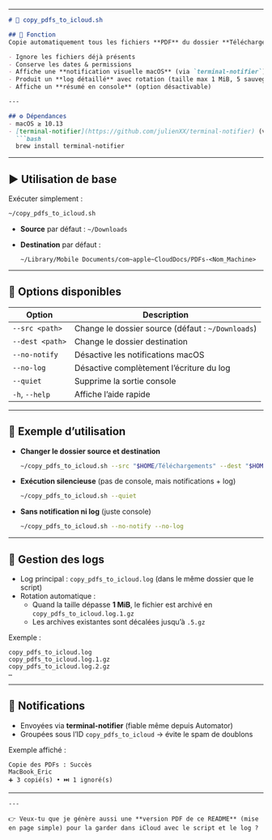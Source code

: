 ------

~~~markdown
# 📘 copy_pdfs_to_icloud.sh

## 🎯 Fonction
Copie automatiquement tous les fichiers **PDF** du dossier **Téléchargements** (`~/Downloads`) vers **iCloud Drive**, dans un sous-dossier nommé `PDFs-<Nom_Machine>`.

- Ignore les fichiers déjà présents  
- Conserve les dates & permissions  
- Affiche une **notification visuelle macOS** (via `terminal-notifier`)  
- Produit un **log détaillé** avec rotation (taille max 1 MiB, 5 sauvegardes compressées `.gz`)  
- Affiche un **résumé en console** (option désactivable)  

---

## ⚙️ Dépendances
- macOS ≥ 10.13  
- [terminal-notifier](https://github.com/julienXX/terminal-notifier) (via Homebrew) :  
  ```bash
  brew install terminal-notifier
~~~

------

## ▶️ Utilisation de base

Exécuter simplement :

```bash
~/copy_pdfs_to_icloud.sh
```

- **Source** par défaut : `~/Downloads`

- **Destination** par défaut :

  ```
  ~/Library/Mobile Documents/com~apple~CloudDocs/PDFs-<Nom_Machine>
  ```

------

## 📝 Options disponibles

| Option          | Description                                       |
| --------------- | ------------------------------------------------- |
| `--src <path>`  | Change le dossier source (défaut : `~/Downloads`) |
| `--dest <path>` | Change le dossier destination                     |
| `--no-notify`   | Désactive les notifications macOS                 |
| `--no-log`      | Désactive complètement l’écriture du log          |
| `--quiet`       | Supprime la sortie console                        |
| `-h`, `--help`  | Affiche l’aide rapide                             |

------

## 📂 Exemple d’utilisation

- **Changer le dossier source et destination**

  ```bash
  ~/copy_pdfs_to_icloud.sh --src "$HOME/Téléchargements" --dest "$HOME/Library/Mobile Documents/com~apple~CloudDocs/MesPDFs"
  ```

- **Exécution silencieuse** (pas de console, mais notifications + log)

  ```bash
  ~/copy_pdfs_to_icloud.sh --quiet
  ```

- **Sans notification ni log** (juste console)

  ```bash
  ~/copy_pdfs_to_icloud.sh --no-notify --no-log
  ```

------

## 📜 Gestion des logs

- Log principal : `copy_pdfs_to_icloud.log` (dans le même dossier que le script)
- Rotation automatique :
  - Quand la taille dépasse **1 MiB**, le fichier est archivé en `copy_pdfs_to_icloud.log.1.gz`
  - Les archives existantes sont décalées jusqu’à `.5.gz`

Exemple :

```
copy_pdfs_to_icloud.log
copy_pdfs_to_icloud.log.1.gz
copy_pdfs_to_icloud.log.2.gz
…
```

------

## 🔔 Notifications

- Envoyées via **terminal-notifier** (fiable même depuis Automator)
- Groupées sous l’ID `copy_pdfs_to_icloud` → évite le spam de doublons

Exemple affiché :

```
Copie des PDFs : Succès
MacBook_Eric
➕ 3 copié(s) • ⏭️ 1 ignoré(s)
```

------

```
---

👉 Veux-tu que je génère aussi une **version PDF de ce README** (mise en page simple) pour la garder dans iCloud avec le script et le log ?
```
